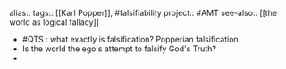 alias::
tags:: [[Karl Popper]], #falsifiability 
project:: #AMT
see-also:: [[the world as logical fallacy]]

- #QTS : what exactly is falsification? Popperian falsification
- Is the world the ego's attempt to falsify God's Truth?
-